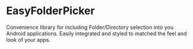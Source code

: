 # EasyFolderPicker
Convenience library for including Folder/Directory selection into you Android applications. Easily integrated and styled to matched the feel and look of your apps.

